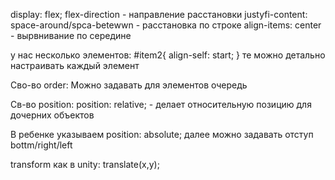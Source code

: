 display: flex;
flex-direction - направление расстановки
justyfi-content: space-around/spca-betewwn - расстановка по строке
align-items: center - вырвнивание по середине

у нас несколько элементов:
#item2{
    align-self: start;
}
те можно детально настраивать каждый элемент

Сво-во order:
Можно задавать для элементов очередь  

Св-во position:
position: relative; - делает относительную позицию для дочерних объектов

В ребенке указываем position: absolute;
далее можно задавать отступ bottm/right/left

transform как в unity:
translate(x,y);
